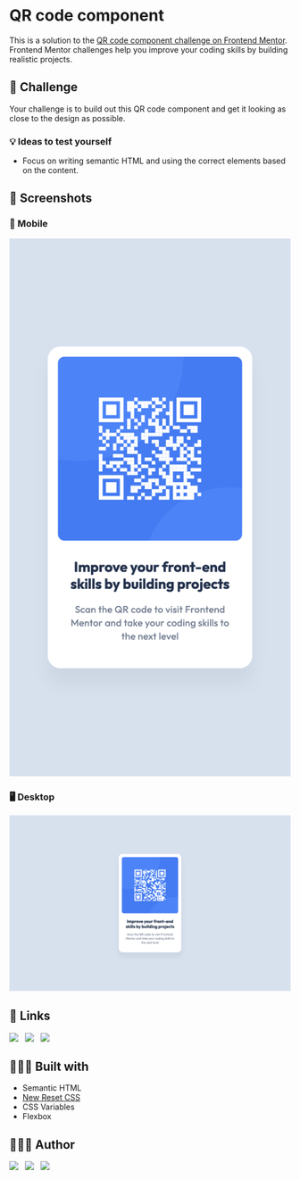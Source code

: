 # QR code component

This is a solution to the [QR code component challenge on Frontend Mentor](https://www.frontendmentor.io/challenges/qr-code-component-iux_sIO_H). Frontend Mentor challenges help you improve your
coding skills by building realistic projects.

## 💪 Challenge

Your challenge is to build out this QR code component and get it looking as close to the design as possible.

### 💡 Ideas to test yourself

- Focus on writing semantic HTML and using the correct elements based on the content.

## 📸 Screenshots

### 📱 Mobile

![mobile](readme-images/mobile.png)

### 🖥️ Desktop

![desktop](readme-images/desktop.png)

## 🔗 Links

[![](https://img.shields.io/badge/GitHub-181717.svg?style=for-the-badge&logo=GitHub&logoColor=white)](https://github.com/ipaulaa/qr-code-component)&nbsp;&nbsp;
[![](https://img.shields.io/badge/GitHub%20Pages-222222.svg?style=for-the-badge&logo=GitHub-Pages&logoColor=white)](https://ipaulaa.github.io/qr-code-component)&nbsp;&nbsp;
[![](https://img.shields.io/badge/Frontend%20Mentor-3F54A3.svg?style=for-the-badge&logo=Frontend-Mentor&logoColor=white)](https://www.frontendmentor.io/solutions/qr-code-component-w-flexbox-and-css-variables-hggi0ML5-i)

## 👷🏻‍♀️ Built with

- Semantic HTML
- [New Reset CSS](https://elad2412.github.io/the-new-css-reset)
- CSS Variables
- Flexbox

## 👩🏻‍💻 Author

[![](https://img.shields.io/badge/GitHub-181717.svg?style=for-the-badge&logo=GitHub&logoColor=white)](https://www.github.com/ipaulaa)&nbsp;&nbsp;
[![](https://img.shields.io/badge/LinkedIn-0A66C2.svg?style=for-the-badge&logo=LinkedIn&logoColor=white)](https://www.linkedin.com/in/ipaulaa)&nbsp;&nbsp;
[![](https://img.shields.io/badge/Frontend%20Mentor-3F54A3.svg?style=for-the-badge&logo=Frontend-Mentor&logoColor=white)](https://www.frontendmentor.io/profile/ipaulaa)
